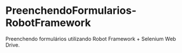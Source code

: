 # PreenchendoFormularios-RobotFramework
Preenchendo formulários utilizando Robot Framework + Selenium Web Drive.

